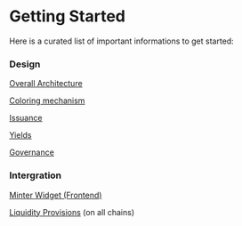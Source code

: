 # Getting Started

Here is a curated list of important informations to get started:&#x20;

### Design

[Overall Architecture](../design/architecture.md)

[Coloring mechanism](../design/coloring.md)

[Issuance](../design/usdv-issuance.md)

[Yields](../design/yield-distribution.md)

[Governance](../design/governance/)

### Intergration

[Minter Widget (Frontend)](../integrations/minter.md)

[Liquidity Provisions](../integrations/liquidity-provision.md) (on all chains)

